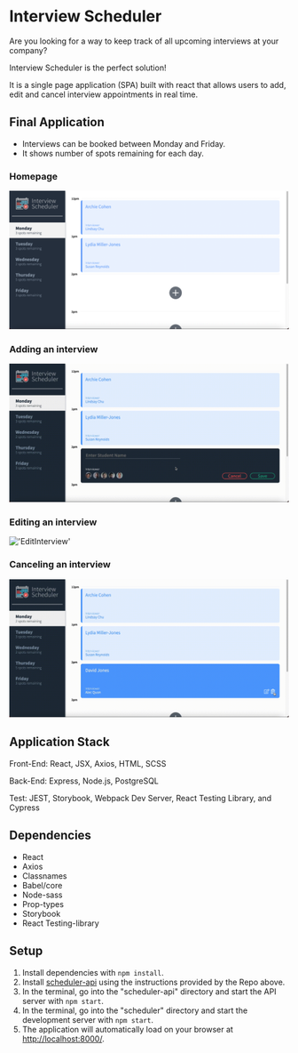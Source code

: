 # Interview Scheduler
Are you looking for a way to keep track of all upcoming interviews at your company?

Interview Scheduler is the perfect solution!

It is a single page application (SPA) built with react that allows users to add, edit and cancel interview appointments in real time.

## Final Application
- Interviews can be booked between Monday and Friday.
- It shows number of spots remaining for each day.

### Homepage
!['Homepage'](docs/Homepage.png?raw=true)

### Adding an interview
!['AddInterview'](docs/AddInterview.gif)

### Editing an interview
!['EditInterview'](docs/EditInterview.gif)

### Canceling an interview
!['DeleteInterview'](docs/DeleteInterview.gif)

## Application Stack
Front-End: React, JSX, Axios, HTML, SCSS

Back-End: Express, Node.js, PostgreSQL

Test: JEST, Storybook, Webpack Dev Server, React Testing Library, and Cypress

## Dependencies
- React
- Axios
- Classnames
- Babel/core
- Node-sass
- Prop-types
- Storybook
- React Testing-library
## Setup

1. Install dependencies with `npm install`.
2. Install [scheduler-api](https://github.com/kukim96/scheduler-api) using the instructions provided by the Repo above.
3. In the terminal, go into the "scheduler-api" directory and start the API server with `npm start`.
4. In the terminal, go into the "scheduler" directory and start the development server with `npm start`.
5. The application will automatically load on your browser at <http://localhost:8000/>.


